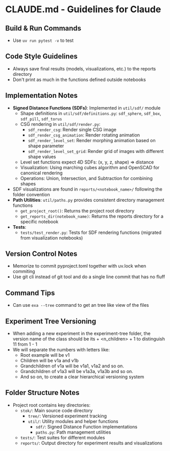 # CLAUDE.md - Guidelines for Claude

## Build & Run Commands
- Use `uv run pytest -v` to test

## Code Style Guidelines
- Always save final results (models, visualizations, etc.) to the reports directory
- Don't print as much in the functions defined outside notebooks

## Implementation Notes
- **Signed Distance Functions (SDFs)**: Implemented in `util/sdf/` module
  - Shape definitions in `util/sdf/definitions.py`: `sdf_sphere`, `sdf_box`, `sdf_pill`, `sdf_torus`
  - CSG rendering in `util/sdf/render.py`: 
    - `sdf_render_csg`: Render single CSG image
    - `sdf_render_csg_animation`: Render rotating animation
    - `sdf_render_level_set`: Render morphing animation based on shape parameter
    - `sdf_render_level_set_grid`: Render grid of images with different shape values
  - Level set functions expect 4D SDFs: (x, y, z, shape) => distance
  - Visualization: Using marching cubes algorithm and OpenSCAD for canonical rendering
  - Operations: Union, Intersection, and Subtraction for combining shapes
- SDF visualizations are found in `reports/<notebook_name>/` following the folder convention
- **Path Utilities**: `util/paths.py` provides consistent directory management functions
  - `get_project_root()`: Returns the project root directory
  - `get_reports_dir(notebook_name)`: Returns the reports directory for a specific notebook
- **Tests**:
  - `tests/test_render.py`: Tests for SDF rendering functions (migrated from visualization notebooks)

## Version Control Notes
- Memorize to commit pyproject.toml together with uv.lock when commiting
- Use git cli instead of git tool and do a single line commit that has no fluff

## Command Tips
- Can use `exa --tree` command to get an tree like view of the files

## Experiment Tree Versioning
- When adding a new experiment in the experiment-tree folder, the version name of the class should be its <parent version name> + <n_children> + 1 to distinguish 11 from 1 - 1
- We will separate the numbers with letters like:
  - Root example will be v1
  - Children will be v1a and v1b
  - Grandchildren of v1a will be v1a1, v1a2 and so on.
  - Grandchildren of v1a3 will be v1a3a, v1a3b and so on.
  - And so on, to create a clear hierarchical versioning system

## Folder Structure Notes
- Project root contains key directories:
  - `stok/`: Main source code directory
    - `tree/`: Versioned experiment tracking
    - `util/`: Utility modules and helper functions
      - `sdf/`: Signed Distance Function implementations
      - `paths.py`: Path management utilities
  - `tests/`: Test suites for different modules
  - `reports/`: Output directory for experiment results and visualizations